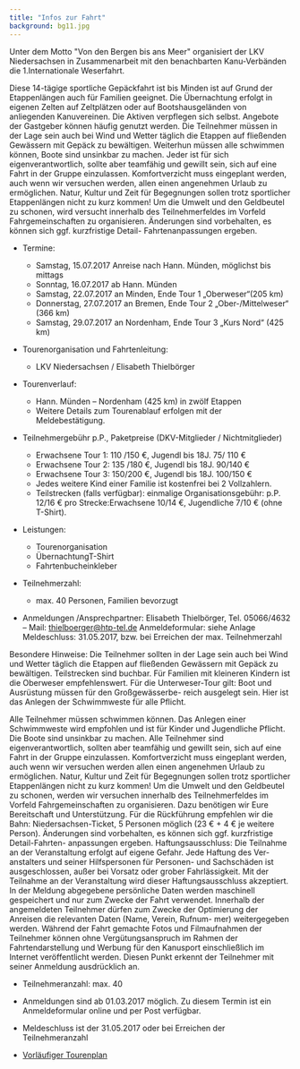 ```yaml
---
title: "Infos zur Fahrt"
background: bg11.jpg
---
```

Unter dem Motto "Von den Bergen bis ans Meer" organisiert der LKV Niedersachsen in Zusammenarbeit mit den benachbarten Kanu-Verbänden die 1.Internationale Weserfahrt.


Diese 14-tägige sportliche Gepäckfahrt ist bis Minden ist auf Grund der Etappenlängen auch für Familien geeignet. Die Übernachtung erfolgt in eigenen Zelten auf Zeltplätzen oder auf Bootshausgeländen von anliegenden Kanuvereinen. Die Aktiven verpflegen sich selbst. Angebote der Gastgeber können häufig genutzt werden. Die Teilnehmer müssen in der Lage sein auch bei Wind und Wetter täglich die Etappen auf fließenden Gewässern mit Gepäck zu bewältigen. Weiterhun müssen alle schwimmen können, Boote sind unsinkbar zu machen. Jeder ist für sich eigenverantwortlich, sollte aber teamfähig und gewillt sein, sich auf eine Fahrt in der Gruppe einzulassen. Komfortverzicht muss eingeplant werden, auch wenn wir versuchen werden, allen einen angenehmen Urlaub zu ermöglichen. Natur, Kultur und Zeit für Begegnungen sollen trotz sportlicher Etappenlängen nicht zu kurz kommen! Um die Umwelt und den Geldbeutel zu schonen, wird versucht innerhalb des Teilnehmerfeldes im Vorfeld Fahrgemeinschaften zu organisieren. Änderungen sind vorbehalten, es können sich ggf. kurzfristige Detail- Fahrtenanpassungen ergeben. 

- Termine:
  *  Samstag, 15.07.2017	Anreise nach Hann. Münden, möglichst bis mittags
  *  Sonntag, 16.07.2017 ab Hann. Münden
  *  Samstag, 22.07.2017 an Minden, Ende Tour 1 „Oberweser“(205 km)
  *  Donnerstag, 27.07.2017 an Bremen, Ende Tour 2 „Ober-/Mittelweser“ (366 km)
  *  Samstag, 29.07.2017 an Nordenham, Ende Tour 3 „Kurs Nord“ (425 km)
  
  
  
- Tourenorganisation und Fahrtenleitung:
  *  LKV Niedersachsen / Elisabeth Thielbörger
  
  

- Tourenverlauf: 
  *  Hann. Münden – Nordenham (425 km) in zwölf Etappen
  *  Weitere Details zum Tourenablauf erfolgen mit der Meldebestätigung.
  
  

- Teilnehmergebühr p.P., Paketpreise (DKV-Mitglieder / Nichtmitglieder)
  *  Erwachsene Tour 1: 110 /150 €, Jugendl bis 18J. 75/ 110 €
  *  Erwachsene Tour 2: 135 /180 €, Jugendl bis 18J. 90/140 €
  *  Erwachsene Tour 3: 150/200 €, Jugendl bis 18J. 100/150 €
  *  Jedes weitere Kind einer Familie ist kostenfrei bei 2 Vollzahlern.
  *  Teilstrecken (falls verfügbar):	einmalige Organisationsgebühr: p.P. 12/16 € pro Strecke:Erwachsene 10/14 €, Jugendliche 7/10 € (ohne T-Shirt).
  
  
  
- Leistungen:
  *  Tourenorganisation
  *  ÜbernachtungT-Shirt
  *  Fahrtenbucheinkleber 
  
 - Teilnehmerzahl:
   *  max. 40 Personen, Familien bevorzugt
  
- Anmeldungen /Ansprechpartner:
   Elisabeth Thielbörger,
    Tel. 05066/4632 – Mail: thielboerger@htp-tel.de
     Anmeldeformular: siehe Anlage
Meldeschluss:	31.05.2017, bzw. bei Erreichen der max. Teilnehmerzahl
 
Besondere Hinweise:
Die Teilnehmer sollten in der Lage sein auch bei Wind und Wetter täglich die Etappen auf fließenden Gewässern mit Gepäck zu bewältigen. Teilstrecken sind buchbar.
Für Familien mit kleineren Kindern ist die Oberweser empfehlenswert.
Für die Unterweser-Tour gilt:  Boot und Ausrüstung müssen für den Großgewässerbe- reich ausgelegt sein. Hier ist das Anlegen der Schwimmweste für alle Pflicht.


Alle Teilnehmer müssen schwimmen können. Das Anlegen einer Schwimmweste wird empfohlen und ist für Kinder und Jugendliche Pflicht. Die Boote sind unsinkbar zu 
machen. Alle Teilnehmer sind eigenverantwortlich, sollten aber teamfähig und gewillt sein, sich auf eine Fahrt in der Gruppe einzulassen.
Komfortverzicht muss eingeplant werden, auch wenn wir versuchen werden allen 
einen angenehmen Urlaub zu ermöglichen.
Natur, Kultur und Zeit für Begegnungen sollen trotz sportlicher Etappenlängen nicht zu kurz kommen!
Um die Umwelt und den Geldbeutel zu schonen, werden wir versuchen innerhalb des Teilnehmerfeldes im Vorfeld Fahrgemeinschaften zu organisieren. Dazu benötigen wir Eure Bereitschaft und Unterstützung.
Für die Rückführung empfehlen wir die Bahn: Niedersachsen-Ticket, 5 Personen
möglich (23 € + 4 € je weitere Person).
Änderungen sind vorbehalten, es können sich ggf. kurzfristige Detail-Fahrten- anpassungen ergeben.
Haftungsausschluss:
Die Teilnahme an der Veranstaltung erfolgt auf eigene Gefahr. Jede Haftung des Ver- anstalters und seiner Hilfspersonen für Personen- und Sachschäden ist ausgeschlossen, außer bei Vorsatz oder grober Fahrlässigkeit. Mit der Teilnahme an der Veranstaltung wird dieser Haftungsausschluss akzeptiert.
In der Meldung abgegebene persönliche Daten werden maschinell gespeichert und nur zum Zwecke der Fahrt verwendet. Innerhalb der angemeldeten Teilnehmer dürfen zum Zwecke der Optimierung der Anreisen die relevanten Daten (Name, Verein, Rufnum- mer) weitergegeben werden. Während der Fahrt gemachte Fotos und Filmaufnahmen der Teilnehmer können ohne Vergütungsanspruch im Rahmen der Fahrtendarstellung und Werbung für den Kanusport einschließlich im Internet veröffentlicht werden. 
Diesen Punkt erkennt der Teilnehmer mit seiner Anmeldung ausdrücklich an.




- Teilnehmeranzahl:
max. 40


- Anmeldungen sind ab 01.03.2017 möglich. Zu diesem Termin ist ein Anmeldeformular online und per Post verfügbar.

- Meldeschluss ist der 31.05.2017 oder bei Erreichen der Teilnehmeranzahl

- [Vorläufiger Tourenplan](/assets/images/Tourenplan%2015%20-29%2007%20%202017.pdf)
